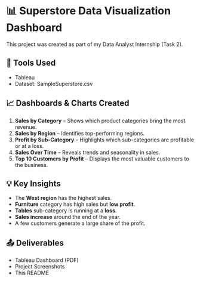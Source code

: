 # 📊 Superstore Data Visualization Dashboard

This project was created as part of my Data Analyst Internship (Task 2).

## 🔧 Tools Used
- Tableau
- Dataset: SampleSuperstore.csv

## 📈 Dashboards & Charts Created
1. **Sales by Category** – Shows which product categories bring the most revenue.
2. **Sales by Region** – Identifies top-performing regions.
3. **Profit by Sub-Category** – Highlights which sub-categories are profitable or at a loss.
4. **Sales Over Time** – Reveals trends and seasonality in sales.
5. **Top 10 Customers by Profit** – Displays the most valuable customers to the business.

## 💡 Key Insights
- The **West region** has the highest sales.
- **Furniture** category has high sales but **low profit**.
- **Tables** sub-category is running at a **loss**.
- **Sales increase** around the end of the year.
- A few customers generate a large share of the profit.

## 📤 Deliverables
- Tableau Dashboard (PDF)
- Project Screenshots
- This README
